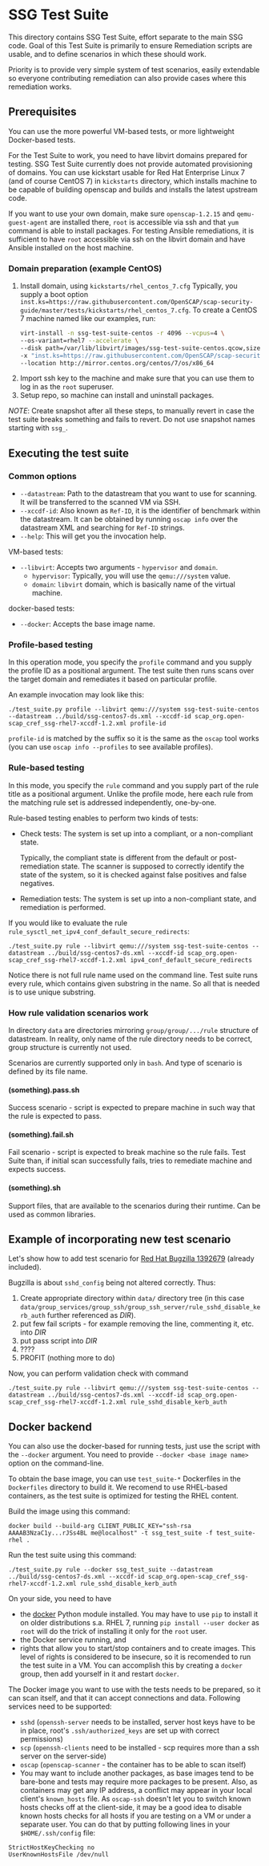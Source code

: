 # SSG Test Suite

This directory contains SSG Test Suite, effort separate to the main SSG code.
Goal of this Test Suite is primarily to ensure Remediation scripts are usable,
and to define scenarios in which these should work.

Priority is to provide very simple system of test scenarios, easily extendable
so everyone contributing remediation can also provide cases where this
remediation works.

## Prerequisites

You can use the more powerful VM-based tests, or more lightweight Docker-based tests.

For the Test Suite to work, you need to have libvirt domains prepared for
testing.
SSG Test Suite currently does not provide automated provisioning of domains.
You can use kickstart usable for Red Hat Enterprise Linux 7 (and of course
CentOS 7) in `kickstarts` directory, which installs machine to be capable of
building openscap and builds and installs the latest upstream code.

If you want to use your own domain, make sure `openscap-1.2.15` and
`qemu-guest-agent` are installed there, `root` is accessible via ssh and that
`yum` command is able to install packages. For testing Ansible remediations, it
is sufficient to have `root` accessible via ssh on the libvirt domain and have
Ansible installed on the host machine.

### Domain preparation (example CentOS)

1. Install domain, using `kickstarts/rhel_centos_7.cfg`
   Typically, you supply a boot option `inst.ks=https://raw.githubusercontent.com/OpenSCAP/scap-security-guide/master/tests/kickstarts/rhel_centos_7.cfg`.
   To create a CentOS 7 machine named like our examples, run:
    ```bash
    virt-install -n ssg-test-suite-centos -r 4096 --vcpus=4 \
    --os-variant=rhel7 --accelerate \
    --disk path=/var/lib/libvirt/images/ssg-test-suite-centos.qcow,size=50 \
    -x "inst.ks=https://raw.githubusercontent.com/OpenSCAP/scap-security-guide/master/tests/kickstarts/rhel_centos_7.cfg" \
    --location http://mirror.centos.org/centos/7/os/x86_64
    ```
1. Import ssh key to the machine and make sure that you can use them to log in
   as the `root` superuser.
1. Setup repo, so machine can install and uninstall packages.

*NOTE*: Create snapshot after all these steps, to manually revert in case the
test suite breaks something and fails to revert. Do not use snapshot names
starting with `ssg_`.

## Executing the test suite

### Common options

- `--datastream`: Path to the datastream that you want to use for scanning.
  It will be transferred to the scanned VM via SSH.
- `--xccdf-id`: Also known as `Ref-ID`, it is the identifier of benchmark within
  the datastream.  It can be obtained by running `oscap info` over the
  datastream XML and searching for `Ref-ID` strings.
- `--help`: This will get you the invocation help.

VM-based tests:

- `--libvirt`: Accepts two arguments - `hypervisor` and `domain`.
  - `hypervisor`: Typically, you will use the `qemu:///system` value.
  - `domain`: `libvirt` domain, which is basically name of the virtual machine.

docker-based tests:

- `--docker`: Accepts the base image name.

### Profile-based testing

In this operation mode, you specify the `profile` command and you supply the
profile ID as a positional argument.  The test suite then runs scans over the
target domain and remediates it based on particular profile.

An example invocation may look like this:

```
./test_suite.py profile --libvirt qemu:///system ssg-test-suite-centos --datastream ../build/ssg-centos7-ds.xml --xccdf-id scap_org.open-scap_cref_ssg-rhel7-xccdf-1.2.xml profile-id
```

`profile-id` is matched by the suffix so it is the same as the `oscap` tool
works (you can use `oscap info --profiles` to see available profiles).

### Rule-based testing

In this mode, you specify the `rule` command and you supply part of the rule
title as a positional argument.  Unlike the profile mode, here each rule from
the matching rule set is addressed independently, one-by-one.

Rule-based testing enables to perform two kinds of tests:

- Check tests: The system is set up into a compliant, or a non-compliant state.

  Typically, the compliant state is different from the default or
  post-remediation state. The scanner is supposed to correctly identify the
  state of the system, so it is checked against false positives and false
  negatives.

- Remediation tests: The system is set up into a non-compliant state, and
  remediation is performed.

If you would like to evaluate the rule `rule_sysctl_net_ipv4_conf_default_secure_redirects`:

```
./test_suite.py rule --libvirt qemu:///system ssg-test-suite-centos --datastream ../build/ssg-centos7-ds.xml --xccdf-id scap_org.open-scap_cref_ssg-rhel7-xccdf-1.2.xml ipv4_conf_default_secure_redirects
```

Notice there is not full rule name used on the command line.
Test suite runs every rule, which contains given substring in the name.
So all that is needed is to use unique substring.

### How rule validation scenarios work

In directory `data` are directories mirroring `group/group/.../rule`
structure of datastream. In reality, only name of the rule directory needs to be
correct, group structure is currently not used.

Scenarios are currently supported only in `bash`. And type of scenario is
defined by its file name.

#### (something).pass.sh

Success scenario - script is expected to prepare machine in such way that the
rule is expected to pass.

#### (something).fail.sh

Fail scenario - script is expected to break machine so the rule fails. Test
Suite than, if initial scan successfully fails, tries to remediate machine and
expects success.

#### (something).sh

Support files, that are available to the scenarios during their runtime. Can
be used as common libraries.

## Example of incorporating new test scenario

Let's show how to add test scenario for
[Red Hat Bugzilla 1392679](https://bugzilla.redhat.com/show_bug.cgi?id=1392679)
(already included).

Bugzilla is about `sshd_config` being not altered correctly. Thus:

1. Create appropriate directory within `data/` directory tree (in this case
  `data/group_services/group_ssh/group_ssh_server/rule_sshd_disable_kerb_auth`
  further referenced as *DIR*).
1. put few fail scripts - for example removing the line, commenting it, etc.
 into *DIR*
1. put pass script into *DIR*
1. ????
1. PROFIT (nothing more to do)

Now, you can perform validation check with command

```
./test_suite.py rule --libvirt qemu:///system ssg-test-suite-centos --datastream ../build/ssg-centos7-ds.xml --xccdf-id scap_org.open-scap_cref_ssg-rhel7-xccdf-1.2.xml rule_sshd_disable_kerb_auth
```

## Docker backend

You can also use the docker-based for running tests, just use the script with the `--docker` argument.
You need to provide `--docker <base image name>` option on the command-line.

To obtain the base image, you can use `test_suite-*` Dockerfiles in the `Dockerfiles` directory to build it.
We recomend to use RHEL-based containers, as the test suite is optimized for testing the RHEL content.

Build the image using this command:

```
docker build --build-arg CLIENT_PUBLIC_KEY="ssh-rsa AAAAB3NzaC1y...rJSs4BL me@localhost" -t ssg_test_suite -f test_suite-rhel .
```

Run the test suite using this command:

```
./test_suite.py rule --docker ssg_test_suite --datastream ../build/ssg-centos7-ds.xml --xccdf-id scap_org.open-scap_cref_ssg-rhel7-xccdf-1.2.xml rule_sshd_disable_kerb_auth
```

On your side, you need to have
- the [docker](https://pypi.org/project/docker/) Python module installed. You may have to use `pip` to install it on older distributions s.a. RHEL 7, running `pip install --user docker` as `root` will do the trick of installing it only for the `root` user.
- the Docker service running, and
- rights that allow you to start/stop containers and to create images.
  This level of rights is considered to be insecure, so it is recomended to run the test suite in a VM.
  You can accomplish this by creating a `docker` group, then add yourself in it and restart `docker`.

The Docker image you want to use with the tests needs to be prepared, so it can scan itself, and that it can accept connections and data.
Following services need to be supported:

- `sshd` (`openssh-server` needs to be installed, server host keys have to be in place, root's `.ssh/authorized_keys` are set up with correct permissions)
- `scp` (`openssh-clients` need to be installed - scp requires more than a ssh server on the server-side)
- `oscap` (`openscap-scanner` - the container has to be able to scan itself)
- You may want to include another packages, as base images tend to be bare-bone and tests may require more packages to be present.
Also, as containers may get any IP address, a conflict may appear in your local client's `known_hosts` file.
As `oscap-ssh` doesn't let you to switch known hosts checks off at the client-side, it may be a good idea to disable known hosts checks for all hosts if you are testing on a VM or under a separate user.
You can do that by putting following lines in your `$HOME/.ssh/config` file:

```
StrictHostKeyChecking no
UserKnownHostsFile /dev/null
```
